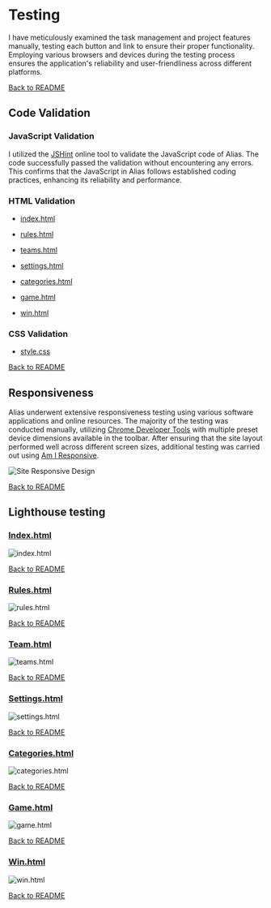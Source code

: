 # Testing

I have meticulously examined the task management and project features manually, testing each button and link to ensure their proper functionality. Employing various browsers and devices during the testing process ensures the application's reliability and user-friendliness across different platforms.

[Back to README](../README.md#contents)

## Code Validation

### JavaScript Validation

I utilized the [JSHint](https://jshint.com/) online tool to validate the JavaScript code of Alias. The code successfully passed the validation without encountering any errors. This confirms that the JavaScript in Alias follows established coding practices, enhancing its reliability and performance.

### HTML Validation

-   [index.html](https://validator.w3.org/nu/?doc=https%3A%2F%2Fdima-bulavenko.github.io%2Falias%2Findex.html)

-   [rules.html](https://validator.w3.org/nu/?doc=https%3A%2F%2Fdima-bulavenko.github.io%2Falias%2Frules.html)

-   [teams.html](https://validator.w3.org/nu/?doc=https%3A%2F%2Fdima-bulavenko.github.io%2Falias%2Fteams.html)

-   [settings.html](https://validator.w3.org/nu/?doc=https%3A%2F%2Fdima-bulavenko.github.io%2Falias%2Fsettings.html)

-   [categories.html](https://validator.w3.org/nu/?doc=https%3A%2F%2Fdima-bulavenko.github.io%2Falias%2Fcategories.html)

-   [game.html](https://validator.w3.org/nu/?showsource=yes&doc=https%3A%2F%2Fdima-bulavenko.github.io%2Falias%2Fgame.html)

-   [win.html](https://validator.w3.org/nu/?showsource=yes&doc=https%3A%2F%2Fdima-bulavenko.github.io%2Falias%2Fwin.html)

### CSS Validation

-   [style.css](https://jigsaw.w3.org/css-validator/validator?uri=https%3A%2F%2Fdima-bulavenko.github.io%2Falias%2Findex.html&profile=css3svg&usermedium=all&warning=1&vextwarning=&lang=ru#warnings)

[Back to README](../README.md#contents)

## Responsiveness

Alias underwent extensive responsiveness testing using various software applications and online resources. The majority of the testing was conducted manually, utilizing [Chrome Developer Tools](https://developer.chrome.com/docs/devtools/) with multiple preset device dimensions available in the toolbar. After ensuring that the site layout performed well across different screen sizes, additional testing was carried out using [Am I Responsive](https://ui.dev/amiresponsive).

![Site Responsive Design](../assets/images/readme/responsive_view.PNG)

[Back to README](../README.md#contents)

## Lighthouse testing

### [Index.html](https://pagespeed.web.dev/analysis/https-dima-bulavenko-github-io-alias-index-html/ahagy9q3ue?form_factor=mobile)

![index.html](../assets/images/readme/light_house_index.PNG)

[Back to README](../README.md#contents)

### [Rules.html](https://pagespeed.web.dev/analysis/https-dima-bulavenko-github-io-alias-rules-html/daw2n5lw4q?form_factor=mobile)

![rules.html](../assets/images/readme/light_house_rules.PNG)

[Back to README](../README.md#contents)

### [Team.html](https://pagespeed.web.dev/analysis/https-dima-bulavenko-github-io-alias-teams-html/hox2n3xxfy?form_factor=mobile)

![teams.html](../assets/images/readme/light_house_teams.PNG)

[Back to README](../README.md#contents)

### [Settings.html](https://pagespeed.web.dev/analysis/https-dima-bulavenko-github-io-alias-settings-html/6wit8f2h09?form_factor=mobile)

![settings.html](../assets/images/readme/light_house_settings.PNG)

[Back to README](../README.md#contents)

### [Categories.html](https://pagespeed.web.dev/analysis/https-dima-bulavenko-github-io-alias-categories-html/4vap2sukby?form_factor=mobile)

![categories.html](../assets/images/readme/light_house_categories.PNG)

[Back to README](../README.md#contents)

### [Game.html](https://pagespeed.web.dev/analysis/https-dima-bulavenko-github-io-alias-game-html/98r7yzmkmv?form_factor=mobile)

![game.html](../assets/images/readme/light_house_game.PNG)

[Back to README](../README.md#contents)

### [Win.html](https://pagespeed.web.dev/analysis/https-dima-bulavenko-github-io-alias-win-html/l0w1ti65yu?form_factor=mobile)

![win.html](../assets/images/readme/light_house_win.PNG)

[Back to README](../README.md#contents)
